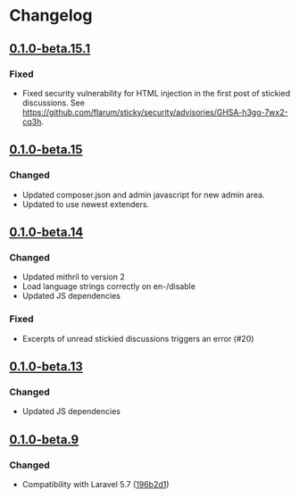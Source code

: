 # Changelog

## [0.1.0-beta.15.1](https://github.com/flarum/sticky/compare/v0.1.0-beta.14...v0.1.0-beta.15.1)

### Fixed
- Fixed security vulnerability for HTML injection in the first post of stickied discussions. See https://github.com/flarum/sticky/security/advisories/GHSA-h3gg-7wx2-cq3h.

## [0.1.0-beta.15](https://github.com/flarum/sticky/compare/v0.1.0-beta.14...v0.1.0-beta.15)

### Changed
- Updated composer.json and admin javascript for new admin area.
- Updated to use newest extenders.

## [0.1.0-beta.14](https://github.com/flarum/sticky/compare/v0.1.0-beta.13...v0.1.0-beta.14)

### Changed
- Updated mithril to version 2
- Load language strings correctly on en-/disable
- Updated JS dependencies

### Fixed
- Excerpts of unread stickied discussions triggers an error (#20)

## [0.1.0-beta.13](https://github.com/flarum/sticky/compare/v0.1.0-beta.12...v0.1.0-beta.13)

### Changed
- Updated JS dependencies

## [0.1.0-beta.9](https://github.com/flarum/sticky/compare/v0.1.0-beta.8...v0.1.0-beta.9)

### Changed
- Compatibility with Laravel 5.7 ([196b2d1](https://github.com/flarum/sticky/commit/196b2d1bfd59ccbe440b4a56bf28f9d17e3d120e))

